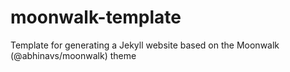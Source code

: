 # moonwalk-template
Template for generating a Jekyll website based on the Moonwalk (@abhinavs/moonwalk) theme
